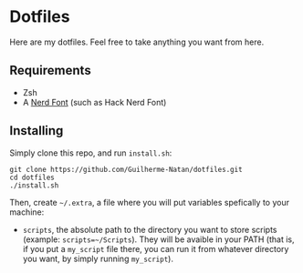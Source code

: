 # Dotfiles

Here are my dotfiles. Feel free to take anything you want from here.

## Requirements

- Zsh
- A [Nerd Font](https://www.nerdfonts.com/font-downloads) (such as Hack Nerd Font)

## Installing

Simply clone this repo, and run `install.sh`:
```
git clone https://github.com/Guilherme-Natan/dotfiles.git
cd dotfiles
./install.sh
```

Then, create `~/.extra`, a file where you will put variables spefically to your machine:

- `scripts`, the absolute path to the directory you want to store scripts (example: `scripts=~/Scripts`). They will be
  avaible in your PATH (that is, if you put a `my_script` file there, you can run it from whatever directory you want,
  by simply running `my_script`).
